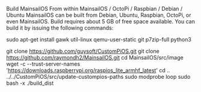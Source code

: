 Build MainsailOS From within MainsailOS / OctoPi / Raspbian / Debian / Ubuntu
MainsailOS can be built from Debian, Ubuntu, Raspbian, OctoPi, or even MainsailOS. Build requires about 5 GB of free space available. You can build it by issuing the following commands:

sudo apt-get install gawk util-linux qemu-user-static git p7zip-full python3

git clone https://github.com/guysoft/CustomPiOS.git
git clone https://github.com/raymondh2/MainsailOS.git
cd MainsailOS/src/image
wget -c --trust-server-names 'https://downloads.raspberrypi.org/raspios_lite_armhf_latest'
cd ..
../../CustomPiOS/src/update-custompios-paths
sudo modprobe loop
sudo bash -x ./build_dist
